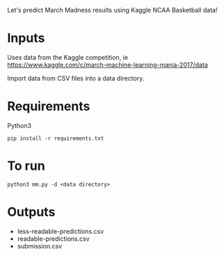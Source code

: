 Let's predict March Madness results using Kaggle NCAA Basketball data!

Inputs
======

Uses data from the Kaggle competition, ie https://www.kaggle.com/c/march-machine-learning-mania-2017/data

Import data from CSV files into a data directory.

Requirements
============

Python3

```pip install -r requirements.txt```

To run
======

```python3 mm.py -d <data directory>```

Outputs
=======

- less-readable-predictions.csv
- readable-predictions.csv
- submission.csv

